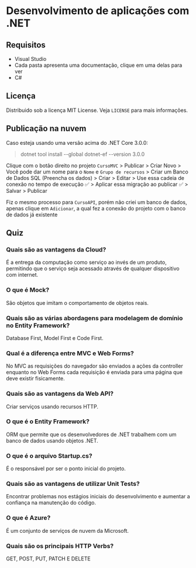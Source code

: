 # Desenvolvimento de aplicações com .NET
## Requisitos
- Visual Studio
- Cada pasta apresenta uma documentação, clique em uma delas para ver 
- C#

## Licença
Distribuido sob a licença MIT License. Veja `LICENSE` para mais informações.

## Publicação na nuvem
Caso esteja usando uma versão acima do .NET Core 3.0.0:
>dotnet tool install --global dotnet-ef --version 3.0.0

Clique com o botão direito no projeto `CursoMVC` > Publicar > Criar Novo > Você pode dar um nome para o `Nome` e `Grupo de recursos` > Criar um Banco de Dados SQL (Preencha os dados) > Criar > Editar > Use essa cadeia de conexão no tempo de execução ✅ > Aplicar essa migração ao publicar ✅ > Salvar > Publicar 

Fiz o mesmo processo para `CursoAPI`, porém não criei um banco de dados, apenas clique em `Adicionar`, a qual fez a conexão do projeto com o banco de dados já existente

## Quiz
### Quais são as vantagens da Cloud?
É a entrega da computação como serviço ao invés de um produto, permitindo que o serviço seja acessado através de qualquer dispositivo com internet.

### O que é Mock?
São objetos que imitam o comportamento de objetos reais.

### Quais são as várias abordagens para modelagem de domínio no Entity Framework?
Database First, Model First e Code First.

### Qual é a diferença entre MVC e Web Forms?
No MVC as requisições do navegador são enviados a ações da controller enquanto no Web Forms cada requisição é enviada para uma página que deve existir fisicamente.

### Quais são as vantagens da Web API?
Criar serviços usando recursos HTTP.

### O que é o Entity Framework?
ORM que permite que os desenvolvedores de .NET trabalhem com um banco de dados usando objetos .NET.

### O que é o arquivo Startup.cs?
É o responsável por ser o ponto inicial do projeto.

### Quais são as vantagens de utilizar Unit Tests?
Encontrar problemas nos estágios iniciais do desenvolvimento e aumentar a confiança na manutenção do código.

### O que é Azure?
É um conjunto de serviços de nuvem da Microsoft.

### Quais são os principais HTTP Verbs?
GET, POST, PUT, PATCH E DELETE
